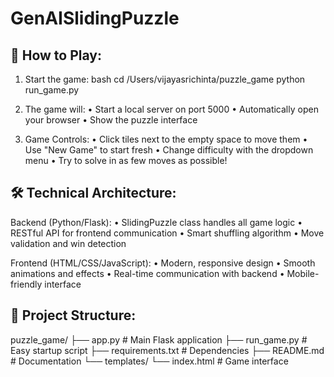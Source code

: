 # GenAISlidingPuzzle

## 🚀 How to Play:

1. Start the game:
  bash
   cd /Users/vijayasrichinta/puzzle_game
   python run_game.py
   

2. The game will:
   • Start a local server on port 5000
   • Automatically open your browser
   • Show the puzzle interface

3. Game Controls:
   • Click tiles next to the empty space to move them
   • Use "New Game" to start fresh
   • Change difficulty with the dropdown menu
   • Try to solve in as few moves as possible!

## 🛠️ Technical Architecture:

Backend (Python/Flask):
• SlidingPuzzle class handles all game logic
• RESTful API for frontend communication
• Smart shuffling algorithm
• Move validation and win detection

Frontend (HTML/CSS/JavaScript):
• Modern, responsive design
• Smooth animations and effects
• Real-time communication with backend
• Mobile-friendly interface

## 📁 Project Structure:
puzzle_game/
├── app.py           # Main Flask application
├── run_game.py      # Easy startup script
├── requirements.txt # Dependencies
├── README.md        # Documentation
└── templates/
    └── index.html   # Game interface
